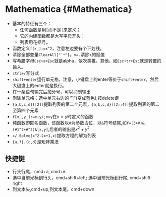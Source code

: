 
# Mathematica {#Mathematica}


- 基本的特征有三个：
    - 任何函数是用`[`而不是`(`来定义；
    - 它的内建函数都是大写字母开头；
    - 列表用花括号。
- 函数定义`f[x_]:=x^2`，注意左边要有个下划线。
- 清除全部变量``ClearAll["`*"]``，`x=.`清除x的赋值
- 写希腊字母`Esc+a+Esc`就是alpha，依次类推。其他，如`Esc+tr+Esc`就是转置的输入。
- `ctrl+/`写分式
- `shift+enter`运行单元格。注意，小键盘上的enter等价于`shift+enter`，然后大键盘上的enter就是换行。
- 在一条语句输完后加分号，可以抑制输出
- 删除单元格：选中单元右边的 "]"(变成蓝色),按delete键
- `{a,b,c,d}[[2]]`提取列表的第二个元素，`{a,b,c,d}[[2;;4]]`提取列表的第二至第四个元素
- `f[x_,y_]:=x-y/;x>y`在$x>y$时定义的函数
- 纯函数即匿名函数，该函数以`#`为参数占位，以`&`符号结尾,如`f=(3+#)&`,`(#1^2+#^2)&[x,y]`,后者的输出是$x^2+y^2$
- `x/.Solve[x^2-2x+1,x]`提取方程的解为列表
- `{a,f}.{c,d}`是矩阵乘法

## 快捷键

- 行头行尾，cmd+a, cmd+e
- 选中当前光标到行头，cmd+shift+left; 选中当前光标到行尾, cmd+shift-right
- 到文本头,cmd+up;到文本尾，cmd+down

